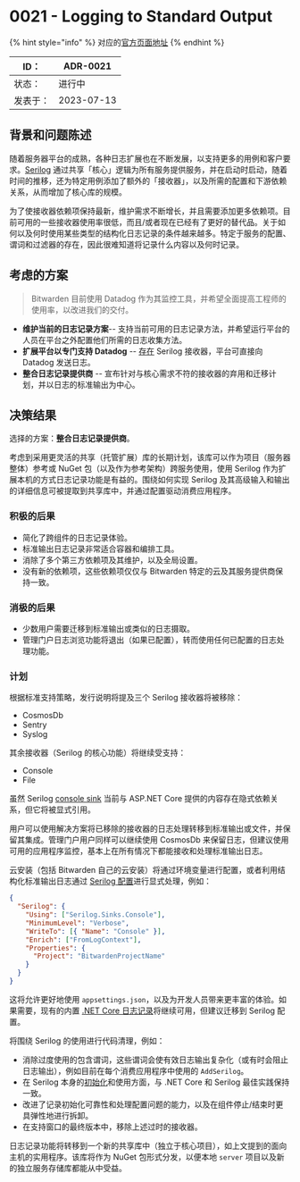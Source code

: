 # 0021 - Logging to Standard Output

{% hint style="info" %}
对应的[官方页面地址](https://contributing.bitwarden.com/architecture/adr/standard-output-logging)
{% endhint %}

| ID：  | ADR-0021   |
| ---- | ---------- |
| 状态：  | 进行中        |
| 发表于： | 2023-07-13 |

## 背景和问题陈述​ <a href="#context-and-problem-statement" id="context-and-problem-statement"></a>

随着服务器平台的成熟，各种日志扩展也在不断发展，以支持更多的用例和客户要求。[Serilog](https://serilog.net/) 通过共享「核心」逻辑为所有服务提供服务，并在启动时启动，随着时间的推移，还为特定用例添加了额外的「接收器」，以及所需的配置和下游依赖关系，从而增加了核心库的规模。

为了使接收器依赖项保持最新，维护需求不断增长，并且需要添加更多依赖项。目前可用的一些接收器使用率很低，而且/或者现在已经有了更好的替代品。关于如何以及何时使用某些类型的结构化日志记录的条件越来越多。特定于服务的配置、谓词和过滤器的存在，因此很难知道将记录什么内容以及何时记录。

## 考虑的方案​ <a href="#considered-options" id="considered-options"></a>

> Bitwarden 目前使用 Datadog 作为其监控工具，并希望全面提高工程师的使用率，以改进我们的交付。

* **维护当前的日志记录方案**-- 支持当前可用的日志记录方法，并希望运行平台的人员在平台之外配置他们所需的日志收集方法。
* **扩展平台以专门支持 Datadog** -- [存在](https://www.nuget.org/packages/serilog.sinks.datadog.logs) Serilog 接收器，平台可直接向 Datadog 发送日志。
* **整合日志记录提供商** -- 宣布针对与核心需求不符的接收器的弃用和迁移计划，并以日志的标准输出为中心。

## 决策结果​ <a href="#decision-outcome" id="decision-outcome"></a>

选择的方案：**整合日志记录提供商**。

考虑到采用更灵活的共享（托管扩展）库的长期计划，该库可以作为项目（服务器整体）参考或 NuGet 包（以及作为参考架构）跨服务使用，使用 Serilog 作为扩展本机的方式日志记录功能是有益的。围绕如何实现 Serilog 及其高级输入和输出的详细信息可被提取到共享库中，并通过配置驱动消费应用程序。

### 积极的后果​ <a href="#positive-consequences" id="positive-consequences"></a>

* 简化了跨组件的日志记录体验。
* 标准输出日志记录非常适合容器和编排工具。
* 消除了多个第三方依赖项及其维护，以及全局设置。
* 没有新的依赖项，这些依赖项仅仅与 Bitwarden 特定的云及其服务提供商保持一致。

### 消极的后果​ <a href="#negative-consequences" id="negative-consequences"></a>

* 少数用户需要迁移到标准输出或类似的日志摄取。
* 管理门户日志浏览功能将退出（如果已配置），转而使用任何已配置的日志处理功能。

### 计划​ <a href="#plan" id="plan"></a>

根据标准支持策略，发行说明将提及三个 Serilog 接收器将被移除：

* CosmosDb
* Sentry
* Syslog

其余接收器（Serilog 的核心功能）将继续受支持：

* Console
* File

虽然 Serilog [console sink](https://www.nuget.org/packages/serilog.sinks.console) 当前与 ASP.NET Core 提供的内容存在隐式依赖关系，但它将被显式引用。

用户可以使用解决方案将已移除的接收器的日志处理转移到标准输出或文件，并保留其集成。管理门户用户同样可以继续使用 CosmosDb 来保留日志，但建议使用可用的应用程序监控，基本上在所有情况下都能接收和处理标准输出日志。

云安装（包括 Bitwarden 自己的云安装）将通过环境变量进行配置，或者利用结构化标准输出日志通过 [Serilog 配置](https://www.nuget.org/packages/Serilog.Settings.Configuration/)进行显式处理，例如：

```json
{
  "Serilog": {
    "Using": ["Serilog.Sinks.Console"],
    "MinimumLevel": "Verbose",
    "WriteTo": [{ "Name": "Console" }],
    "Enrich": ["FromLogContext"],
    "Properties": {
      "Project": "BitwardenProjectName"
    }
  }
}
```

这将允许更好地使用 `appsettings.json`，以及为开发人员带来更丰富的体验。如果需要，现有的内置 [.NET Core 日志记录](https://learn.microsoft.com/en-us/dotnet/core/extensions/logging)将继续可用，但建议迁移到 Serilog 配置。

将围绕 Serilog 的使用进行代码清理，例如：

* 消除过度使用的包含谓词，这些谓词会使有效日志输出复杂化（或有时会阻止日志输出），例如目前在每个消费应用程序中使用的 `AddSerilog`。
* 在 Serilog 本身的[初始化](https://github.com/serilog/serilog-aspnetcore#two-stage-initialization)和使用方面，与 .NET Core 和 Serilog 最佳实践保持一致。
* 改进了记录初始化可靠性和处理配置问题的能力，以及在组件停止/结束时更具弹性地进行拆卸。
* 在支持窗口的最终版本中，移除上述过时的接收器。

日志记录功能将转移到一个新的共享库中（独立于核心项目），如上文提到的面向主机的实用程序。该库将作为 NuGet 包形式分发，以便本地 `server` 项目以及新的独立服务存储库都能从中受益。
